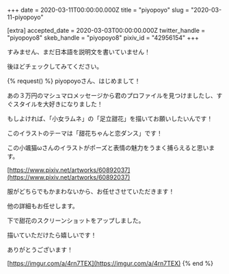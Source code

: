 +++
date = 2020-03-11T00:00:00.000Z
title = "piyopoyo"
slug = "2020-03-11-piyopoyo"

[extra]
accepted_date = 2020-03-03T00:00:00.000Z
twitter_handle = "piyopoyo8"
skeb_handle = "piyopoyo8"
pixiv_id = "42956154"
+++

すみません、まだ日本語を説明文を書いていません！

後ほどチェックしてみてください。

{% request() %}
piyopoyoさん、はじめまして！

あの３万円のマシュマロメッセージから君のプロファイルを見つけましたし、すぐスタイルを大好きになりました！

もしよければ、「小女ラムネ」の「足立甜花」を描いてお願いしたいんです！

このイラストのテーマは「甜花ちゃんと恋ダンス」です！

この小颯猫ωさんのイラストがポーズと表情の魅力をうまく捕らえると思います。

[https://www.pixiv.net/artworks/60892037](https://www.pixiv.net/artworks/60892037)

服がどちらでもかまわないから、お任せさせていただきます！

他の詳細もお任せします。

下で甜花のスクリーンショットをアップしました。

描いていただけたら嬉しいです！

ありがとうございます！

[https://imgur.com/a/4rn7TEX](https://imgur.com/a/4rn7TEX)
{% end %}

